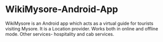 # WikiMysore-Android-App

WikiMysore is an Android app which acts as a virtual guide for tourists visiting Mysore.
It is a Location provider.
Works both in online and offline mode.
Other services- hospitality and cab services.


